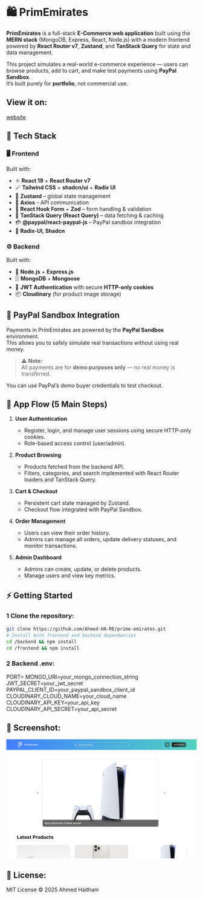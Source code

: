 # 🛍️ PrimEmirates

**PrimEmirates** is a full-stack **E-Commerce web application** built using the **MERN stack** (MongoDB, Express, React, Node.js) with a modern frontend powered by **React Router v7**, **Zustand**, and **TanStack Query** for state and data management.

This project simulates a real-world e-commerce experience — users can browse products, add to cart, and make test payments using **PayPal Sandbox**.  
It’s built purely for **portfolio**, not commercial use.

## View it on:

[website](https://primemirates.ahmedrehandev.net)

## 🚀 Tech Stack

### 🖥️ Frontend

Built with:

- ⚛️ **React 19** + **React Router v7**
- 🪄 **Tailwind CSS** + **shadcn/ui** + **Radix UI**
- 💾 **Zustand** – global state management
- 🔗 **Axios** – API communication
- 🧩 **React Hook Form** + **Zod** – form handling & validation
- 🔄 **TanStack Query (React Query)** – data fetching & caching
- 💳 **@paypal/react-paypal-js** – PayPal sandbox integration
- 🎨 **Radix-UI, Shadcn**

### ⚙️ Backend

Built with:

- 🧱 **Node.js** + **Express.js**
- 🗄️ **MongoDB** + **Mongoose**
- 🔐 **JWT Authentication** with secure **HTTP-only cookies**
- 📦 **Cloudinary** (for product image storage)

## 💸 PayPal Sandbox Integration

Payments in PrimEmirates are powered by the **PayPal Sandbox** environment.  
This allows you to safely simulate real transactions without using real money.

> ⚠️ **Note:**  
> All payments are for **demo purposes only** — no real money is transferred.

You can use PayPal’s demo buyer credentials to test checkout.

## 🧭 App Flow (5 Main Steps)

1. **User Authentication**

   - Register, login, and manage user sessions using secure HTTP-only cookies.
   - Role-based access control (user/admin).

2. **Product Browsing**

   - Products fetched from the backend API.
   - Filters, categories, and search implemented with React Router loaders and TanStack Query.

3. **Cart & Checkout**

   - Persistent cart state managed by Zustand.
   - Checkout flow integrated with PayPal Sandbox.

4. **Order Management**

   - Users can view their order history.
   - Admins can manage all orders, update delivery statuses, and monitor transactions.

5. **Admin Dashboard**
   - Admins can create, update, or delete products.
   - Manage users and view key metrics.

## ⚡ Getting Started

### 1 Clone the repository:

```bash
git clone https://github.com/Ahmed-HA-RE/prime-emirates.git
# Install both frontend and backend dependencies
cd /backend && npm install
cd /frontend && npm install
```

### 2 Backend .env:

PORT=
MONGO_URI=your_mongo_connection_string
JWT_SECRET=your_jwt_secret
PAYPAL_CLIENT_ID=your_paypal_sandbox_client_id
CLOUDINARY_CLOUD_NAME=your_cloud_name
CLOUDINARY_API_KEY=your_api_key
CLOUDINARY_API_SECRET=your_api_secret

## 📸 Screenshot:

![screen imgae](/frontend/public/screen.jpg)

## 🪪 License:

MIT License © 2025 Ahmed Haitham
